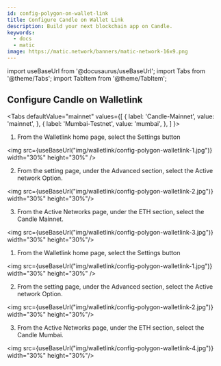 ```yaml
---
id: config-polygon-on-wallet-link
title: Configure Candle on Wallet Link
description: Build your next blockchain app on Candle.
keywords:
  - docs
  - matic
image: https://matic.network/banners/matic-network-16x9.png 
---
```

import useBaseUrl from '@docusaurus/useBaseUrl';
import Tabs from '@theme/Tabs';
import TabItem from '@theme/TabItem';


## Configure Candle on Walletlink

<Tabs
  defaultValue="mainnet"
  values={[
    { label: 'Candle-Mainnet', value: 'mainnet', },
    { label: 'Mumbai-Testnet', value: 'mumbai', },
  ]
}>

<TabItem value="mainnet">

1. From the Walletlink home page, select the Settings button 

<img src={useBaseUrl("img/walletlink/config-polygon-walletlink-1.jpg")} width="30%" height="30%" />

2. From the setting page, under the Advanced section, select the Active network Option. 

<img src={useBaseUrl("img/walletlink/config-polygon-walletlink-2.jpg")} width="30%" height="30%"/>

3. From the Active Networks page, under the ETH section, select the Candle Mainnet.

<img src={useBaseUrl("img/walletlink/config-polygon-walletlink-3.jpg")} width="30%" height="30%"/>

</TabItem>

<TabItem value="mumbai">

1. From the Walletlink home page, select the Settings button 

<img src={useBaseUrl("img/walletlink/config-polygon-walletlink-1.jpg")} width="30%" height="30%" />

2. From the setting page, under the Advanced section, select the Active network Option. 

<img src={useBaseUrl("img/walletlink/config-polygon-walletlink-2.jpg")} width="30%" height="30%"/>

3. From the Active Networks page, under the ETH section, select the Candle Mumbai.

<img src={useBaseUrl("img/walletlink/config-polygon-walletlink-4.jpg")} width="30%" height="30%"/>
</TabItem>


</Tabs>